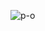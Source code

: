 ![p-o](https://user-images.githubusercontent.com/8418700/160232054-f9f02ddd-2906-4655-9758-c153d1e43c1c.png)
